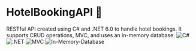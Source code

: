 # HotelBookingAPI 🏨

RESTful API created using C# and .NET 6.0 to handle hotel bookings. It supports CRUD operations, MVC, and uses an in-memory database. 
![C#](https://img.shields.io/badge/C-Sharp-%23E34F26.svg?style=for-the-badge&logo=C#&logoColor=white)
![.NET](https://img.shields.io/badge/.NET-%2320232a.svg?style=for-the-badge&logo=.net&logoColor=#03adfc)
![MVC](https://img.shields.io/badge/MVC-%23E34F26.svg?style=for-the-badge&logo=MVC&logoColor=white)
![In-Memory-Database](https://img.shields.io/badge/db-%23323330.svg?style=for-the-badge&logo=db&logoColor=white)
